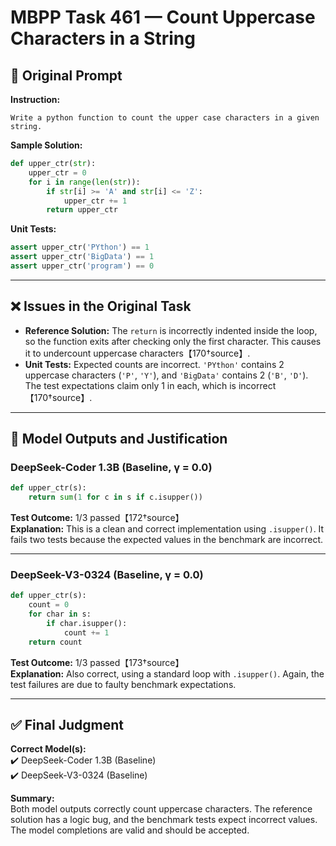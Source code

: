 # MBPP Task 461 — Count Uppercase Characters in a String

## 🧾 Original Prompt

**Instruction:**
```
Write a python function to count the upper case characters in a given string.
```

**Sample Solution:**
```python
def upper_ctr(str):
    upper_ctr = 0
    for i in range(len(str)):
        if str[i] >= 'A' and str[i] <= 'Z':
            upper_ctr += 1
        return upper_ctr
```

**Unit Tests:**
```python
assert upper_ctr('PYthon') == 1
assert upper_ctr('BigData') == 1
assert upper_ctr('program') == 0
```

---

## ❌ Issues in the Original Task

- **Reference Solution:** The `return` is incorrectly indented inside the loop, so the function exits after checking only the first character. This causes it to undercount uppercase characters【170†source】.
- **Unit Tests:** Expected counts are incorrect. `'PYthon'` contains 2 uppercase characters (`'P'`, `'Y'`), and `'BigData'` contains 2 (`'B'`, `'D'`). The test expectations claim only 1 in each, which is incorrect【170†source】.

---

## 🤖 Model Outputs and Justification

### DeepSeek-Coder 1.3B (Baseline, γ = 0.0)
```python
def upper_ctr(s):
    return sum(1 for c in s if c.isupper())
```
**Test Outcome:** 1/3 passed【172†source】  
**Explanation:** This is a clean and correct implementation using `.isupper()`. It fails two tests because the expected values in the benchmark are incorrect.

---

### DeepSeek-V3-0324 (Baseline, γ = 0.0)
```python
def upper_ctr(s):
    count = 0
    for char in s:
        if char.isupper():
            count += 1
    return count
```
**Test Outcome:** 1/3 passed【173†source】  
**Explanation:** Also correct, using a standard loop with `.isupper()`. Again, the test failures are due to faulty benchmark expectations.

---

## ✅ Final Judgment

**Correct Model(s):**  
✔️ DeepSeek-Coder 1.3B (Baseline)  
✔️ DeepSeek-V3-0324 (Baseline)

**Summary:**  
Both model outputs correctly count uppercase characters. The reference solution has a logic bug, and the benchmark tests expect incorrect values. The model completions are valid and should be accepted.
